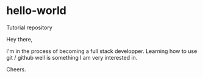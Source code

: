# hello-world
Tutorial repository

Hey there,

I'm in the process of becoming a full stack developper. Learning how to use git / github well is something I am very interested in.

Cheers.

